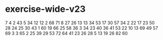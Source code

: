 # exercise-wide-v23
7
4
2
43
5
34
12
12
2
68
71
8
27
26
13
13
34
53
17
30
57
34
2
22
17
23
50
28
24
25
30
43
1
60
19
66
25
58
36
3
34
23
40
36
41
53
22
10
13
69
49
57
69
3
3
65
2
25
39
29
53
72
64
41
23
26
28
5
13
19
26
82
60
